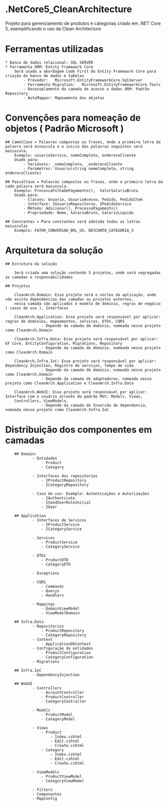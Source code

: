 # .NetCore5_CleanArchitecture
Projeto para gerenciamento de produtos e categorias criado em .NET Core 5, exemplificando o uso da Clean Architecture

# Ferramentas utilizadas
    * Banco de dados relacional: SQL SERVER  
    * Ferramenta ORM: Entity Framework Core
        Será usada a abordagem Code First do Entity Framework Core para criação do banco de dados e tabelas
            - Provedor:   Microsoft.EntityFrameworkCore.SqlServer
            - Ferramenta Migration:   Microsoft.EntityFrameworkCore.Tools
            - Desacoplamento da camada de acesso a dados ORM: Padrão Repository
            - AutoMapper: Mapeamento dos objetos

# Convenções para nomeação de objetos ( Padrão Microsoft )
    ## CamelCase = Palavras compostas ou frases, onde a primeira letra da palavra será minuscula e o inicio das palavras seguintes será maiuscula. 
        Exemplo: usuarioServico, nomeCompleto, enderecoCliente
        Usado para:
            - Variáveis: _nomeCompleto, _enderecoCliente
            - Parametros: Usuario(string nomeCompleto, string enderecoCliente)

    ## PascalCase = Palavras compostas ou frases, onde a primeira letra da cada palavra será maiuscula. 
        Exemplo: ProcessaFolhaDePagamento(),  ValorSalarioBruto
        Usado para:
            - Classes: Usuario, UsuarioAcesso, Pedido, PedidoItem
            - Interface: IUsuarioRepositorio, IPedidoServico
            - Método: Adicionar(), ProcessaPagamento()
            - Propriedade: Nome, SalarioBruto, SalarioLiquido

    ## Constantes = Para constantes será adotada todas as letras maiusculas
        Exemplo: FATOR_CONVERSAO_BRL_US, DESCONTO_CATEGORIA_X

# Arquitetura da solução
    ## Estrutura da solução

        Será criada uma solução contendo 5 projetos, onde será segregadas as camadas e responsabilidades
    
    ## Projetos 

        CleanArch.Domain: Esse projeto será o núcleo da aplicação, onde não existe dependencias das camadas ou projetos externos, 
        nessa camada são aplicados o modelo de domínio, regras de negócio ( casos de uso ), Interfaces

        CleanArch.Application: Esse projeto será responsável por aplicar: regras de dominios, mapeamentos, servicos, DTOs, CQRS
                    - Depende da camada de dominio, nomeada nesse projeto como CleanArch.Domain
         
        CleanArch.Infra.Data: Esse projeto será responsável por aplicar: EF Core, EntityConfiguration, Migrations, Repository
                    - Depende da camada de dominio, nomeada nesse projeto como CleanArch.Domain
        
        CleanArch.Infra.IoC: Esse projeto será responsável por aplicar: Dependency Injection, Registro de serviços, Tempo de vida
                    - Depende da camada de dominio, nomeada nesse projeto como CleanArch.Domain
                    - Depende da camada de adaptadores, nomeada nesse projeto como CleanArch.Application e CleanArch.Infra.Data

        CleanArch.WebUI: Esse projeto será responsável por aplicar: Interface com o usuário através do padrão MVC: Models, Views, 
        Controllers, ViewModels.
                    - Depende da camada de Inversão de dependencia, nomeada nesse projeto como CleanArch.Infra.IoC

# Distribuição dos componentes em camadas

        ## Domain:
                - Entidades
                    - Product
                    - Category

                - Interfaces dos repositorios 
                    - IProductRepository
                    - ICategoryRepository

                - Caso de uso: Exemplo: Autenticações e Autorizações 
                    - IAuthenticate
                    - ISeedUserRoleInitial
                    - IUser

        ## Application
                - Interfaces de Servicos
                    - IProductService
                    - ICategoryService
                    
                - Servicos
                    - ProductService
                    - CategoryService

                - DTOs
                    - ProductDTO
                    - CategoryDTO

                - Exceptions
                    
                - CQRS
                    - Commands
                    - Querys
                    - Handlers

                - Mappings
                    - DomainViewModel
                    - ViewModelDomain

        ## Infra.Data
                - Repositorios
                    - ProductRepository
                    - CategoryRepository
                - Context
                    - ApplicationDbContext
                - Configuração de entidades
                    - ProductConfiguration
                    - CategoryConfiguration
                - Migrations
        
        ## Infra.IoC    
                - DependencyInjection
            
        ## WebUI
                - Controllers
                    - AccountController
                    - ProductController
                    - CategoryController
                    
                - Models
                    - ProductModel
                    - CategoryModel

                - Views
                    - Product
                        - Index.cshtml
                        - Edit.cshtml 
                        - Create.cshtml
                    - Category
                        - Index.cshtml
                        - Edit.cshtml 
                        - Create.cshtml

                - ViewModels
                    - ProductViewModel
                    - CategoryViewModel

                - Filters
                - Componentes
                - MapConfig


        

